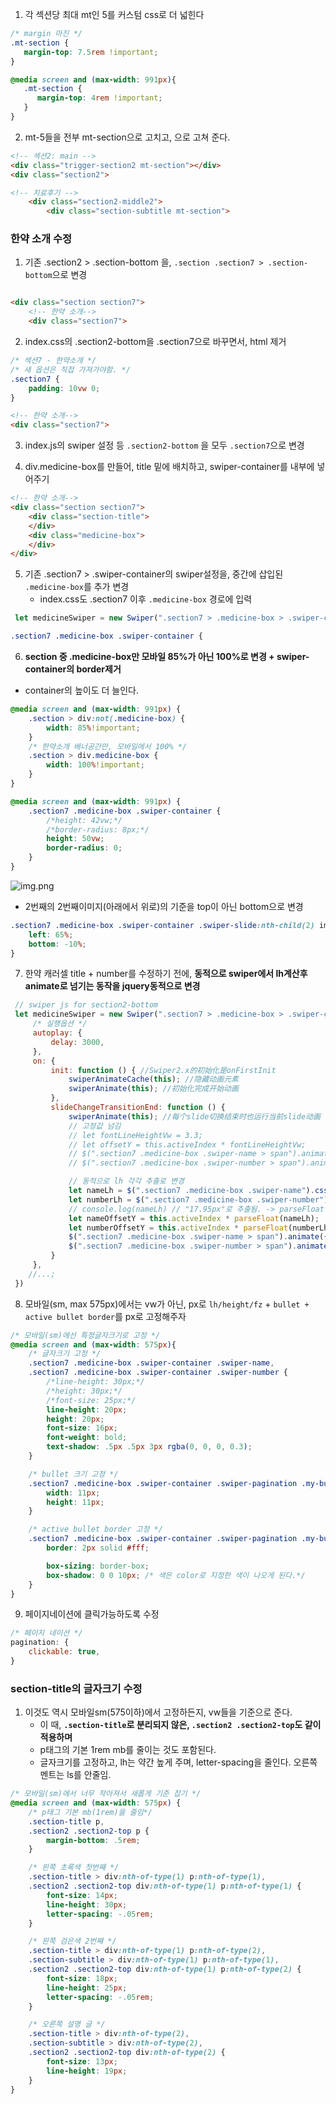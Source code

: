 1. 각 섹션당 최대 mt인 5를 커스텀 css로 더 넓힌다
```css
/* margin 마진 */
.mt-section {
   margin-top: 7.5rem !important;
}

@media screen and (max-width: 991px){
   .mt-section {
      margin-top: 4rem !important;
   }
}
```

2. mt-5들을 전부 mt-section으로 고치고, 으로 고쳐 준다.
```html
<!-- 섹션2: main -->
<div class="trigger-section2 mt-section"></div>
<div class="section2">
```
```html
<!-- 치료후기 -->
    <div class="section2-middle2">
        <div class="section-subtitle mt-section">
```



### 한약 소개 수정
1. 기존 .section2 > .section-bottom 을, `.section .section7 > .section-bottom`으로 변경

```html

<div class="section section7">
    <!-- 한약 소개-->
    <div class="section7">
```

2. index.css의 .section2-bottom을 .section7으로 바꾸면서, html 제거
```css
/* 섹션7 - 한약소개 */
/* 새 옵션은 직접 가져가야함. */
.section7 {
    padding: 10vw 0;
}
```
```html
<!-- 한약 소개-->
<div class="section7">
```

3. index.js의 swiper 설정 등 `.section2-bottom` 을 모두 `.section7`으로 변경

4. div.medicine-box를 만들어, title 밑에 배치하고, swiper-container를 내부에 넣어주기
```html
<!-- 한약 소개-->
<div class="section section7">
    <div class="section-title">
    </div>
    <div class="medicine-box">
    </div>
</div>
```

5. 기존 .section7 > .swiper-container의 swiper설정을, 중간에 삽입된 `.medicine-box`를 추가 변경
    - index.css도 .section7 이후 `.medicine-box`  경로에 입력

```js
 let medicineSwiper = new Swiper(".section7 > .medicine-box > .swiper-container", {
```
```css
.section7 .medicine-box .swiper-container {

```

6. **section 중 .medicine-box만 모바일 85%가 아닌 100%로 변경 + swiper-container의 border제거**
- container의 높이도 더 늘인다.
```css
@media screen and (max-width: 991px) {
    .section > div:not(.medicine-box) {
        width: 85%!important;
    }
    /* 한약소개 배너공간만, 모바일에서 100% */
    .section > div.medicine-box {
        width: 100%!important;
    }
}
```
```css
@media screen and (max-width: 991px) {
    .section7 .medicine-box .swiper-container {
        /*height: 42vw;*/
        /*border-radius: 8px;*/
        height: 50vw;
        border-radius: 0;
    }
}
```
![img.png](../ui/355.png)

- 2번째의 2번째이미지(아래에서 위로)의 기준을 top이 아닌 bottom으로 변경
```css
.section7 .medicine-box .swiper-container .swiper-slide:nth-child(2) img:nth-child(2) {
    left: 65%;
    bottom: -10%;
}
```

7. 한약 캐러셀 title + number를 수정하기 전에, **동적으로 swiper에서 lh계산후 animate로 넘기는 동작을 jquery동적으로 변경**
```js
 // swiper js for section2-bottom
 let medicineSwiper = new Swiper(".section7 > .medicine-box > .swiper-container", {
     /* 실행옵션 */
     autoplay: {
         delay: 3000,
     },
     on: {
         init: function () { //Swiper2.x的初始化是onFirstInit
             swiperAnimateCache(this); //隐藏动画元素
             swiperAnimate(this); //初始化完成开始动画
         },
         slideChangeTransitionEnd: function () {
             swiperAnimate(this); //每个slide切换结束时也运行当前slide动画
             // 고정값 넘김 
             // let fontLineHeightVw = 3.3;
             // let offsetY = this.activeIndex * fontLineHeightVw;
             // $(".section7 .medicine-box .swiper-name > span").animate({top: -offsetY + "vw"}, 500);
             // $(".section7 .medicine-box .swiper-number > span").animate({top: -offsetY + "vw"}, 500);

             // 동적으로 lh 각각 추출로 변경
             let nameLh = $(".section7 .medicine-box .swiper-name").css("line-height");
             let numberLh = $(".section7 .medicine-box .swiper-number").css("line-height");
             // console.log(nameLh) // "17.95px"로 추출됨. -> parseFloat() 씌워서 계산 ->  + "px"로 animate
             let nameOffsetY = this.activeIndex * parseFloat(nameLh);
             let numberOffsetY = this.activeIndex * parseFloat(numberLh);
             $(".section7 .medicine-box .swiper-name > span").animate({top: -nameOffsetY + "px"}, 500);
             $(".section7 .medicine-box .swiper-number > span").animate({top: -numberOffsetY + "px"}, 500);
         }
     },
    //...;
 })
```


8. 모바일(sm, max 575px)에서는 vw가 아닌, px로 `lh/height/fz` + `bullet + active bullet border`를 px로 고정해주자
```css
/* 모바일(sm)에선 특정글자크기로 고정 */
@media screen and (max-width: 575px){
    /* 글자크기 고정 */
    .section7 .medicine-box .swiper-container .swiper-name,
    .section7 .medicine-box .swiper-container .swiper-number {
        /*line-height: 30px;*/
        /*height: 30px;*/
        /*font-size: 25px;*/
        line-height: 20px;
        height: 20px;
        font-size: 16px;
        font-weight: bold;
        text-shadow: .5px .5px 3px rgba(0, 0, 0, 0.3);
    }

    /* bullet 크기 고정 */
    .section7 .medicine-box .swiper-container .swiper-pagination .my-bullet {
        width: 11px;
        height: 11px;
    }

    /* active bullet border 고정 */
    .section7 .medicine-box .swiper-container .swiper-pagination .my-bullet-active {
        border: 2px solid #fff;

        box-sizing: border-box;
        box-shadow: 0 0 10px; /* 색은 color로 지정한 색이 나오게 된다.*/
    }
}
```
9. 페이지네이션에 클릭가능하도록 수정
```js
/* 페이지 네이션 */
pagination: {
    clickable: true,
}
```

### section-title의 글자크기 수정
1. 이것도 역시 모바일sm(575이하)에서 고정하든지, vw들을  기준으로 준다.
   - 이 때, **`.section-title`로 분리되지 않은, `.section2 .section2-top`도 같이 적용하며**
   - p태그의 기본 1rem mb를 줄이는 것도 포함된다.
   - 글자크기를 고정하고, lh는 약간 높게 주며, letter-spacing을 줄인다. 오른쪽 멘트는 ls를 안줄임.
```css
/* 모바일(sm)에서 너무 작아져서 새롭게 기준 잡기 */
@media screen and (max-width: 575px) {
    /* p태그 기본 mb(1rem)을 줄임*/
    .section-title p,
    .section2 .section2-top p {
        margin-bottom: .5rem;
    }

    /* 왼쪽 초록색 첫번째 */
    .section-title > div:nth-of-type(1) p:nth-of-type(1),
    .section2 .section2-top div:nth-of-type(1) p:nth-of-type(1) {
        font-size: 14px;
        line-height: 30px;
        letter-spacing: -.05rem;
    }

    /* 왼쪽 검은색 2번째 */
    .section-title > div:nth-of-type(1) p:nth-of-type(2),
    .section-subtitle > div:nth-of-type(1) p:nth-of-type(1),
    .section2 .section2-top div:nth-of-type(1) p:nth-of-type(2) {
        font-size: 18px;
        line-height: 25px;
        letter-spacing: -.05rem;
    }

    /* 오른쪽 설명 글 */
    .section-title > div:nth-of-type(2),
    .section-subtitle > div:nth-of-type(2),
    .section2 .section2-top div:nth-of-type(2) {
        font-size: 13px;
        line-height: 19px;
    }
}
```
